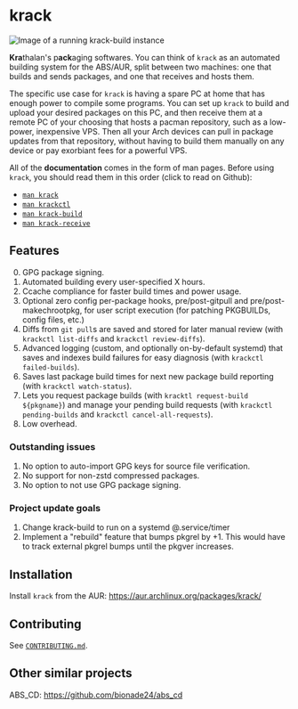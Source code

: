 # krack

![Image of a running krack-build instance](https://krathalan.net/krack1.webp)

**Kra**thalan's p**ack**aging softwares. You can think of `krack` as an automated building system for the ABS/AUR, split between two machines: one that builds and sends packages, and one that receives and hosts them.

The specific use case for `krack` is having a spare PC at home that has enough power to compile some programs. You can set up `krack` to build and upload your desired packages on this PC, and then receive them at a remote PC of your choosing that hosts a pacman repository, such as a low-power, inexpensive VPS. Then all your Arch devices can pull in package updates from that repository, without having to build them manually on any device or pay exorbiant fees for a powerful VPS.

All of the **documentation** comes in the form of man pages. Before using `krack`, you should read them in this order (click to read on Github):

- [`man krack`](man/krack.1.scd)
- [`man krackctl`](man/krackctl.1.scd)
- [`man krack-build`](man/krack-build.1.scd)
- [`man krack-receive`](man/krack-receive.1.scd)

## Features
0. GPG package signing.
1. Automated building every user-specified X hours.
2. Ccache compliance for faster build times and power usage.
3. Optional zero config per-package hooks, pre/post-gitpull and pre/post-makechrootpkg, for user script execution (for patching PKGBUILDs, config files, etc.)
4. Diffs from `git pull`s are saved and stored for later manual review (with `krackctl list-diffs` and `krackctl review-diffs`).
5. Advanced logging (custom, and optionally on-by-default systemd) that saves and indexes build failures for easy diagnosis (with `krackctl failed-builds`).
6. Saves last package build times for next new package build reporting (with `krackctl watch-status`).
7. Lets you request package builds (with `kracktl request-build ${pkgname}`) and manage your pending build requests (with `krackctl pending-builds` and `krackctl cancel-all-requests`).
8. Low overhead.

### Outstanding issues
1. No option to auto-import GPG keys for source file verification.
2. No support for non-zstd compressed packages.
3. No option to not use GPG package signing.

### Project update goals
1. Change krack-build to run on a systemd @.service/timer
2. Implement a "rebuild" feature that bumps pkgrel by +1. This would have to track external pkgrel bumps until the pkgver increases.

## Installation
Install `krack` from the AUR: https://aur.archlinux.org/packages/krack/

## Contributing
See [`CONTRIBUTING.md`](CONTRIBUTING.md).

## Other similar projects
ABS_CD: https://github.com/bionade24/abs_cd
